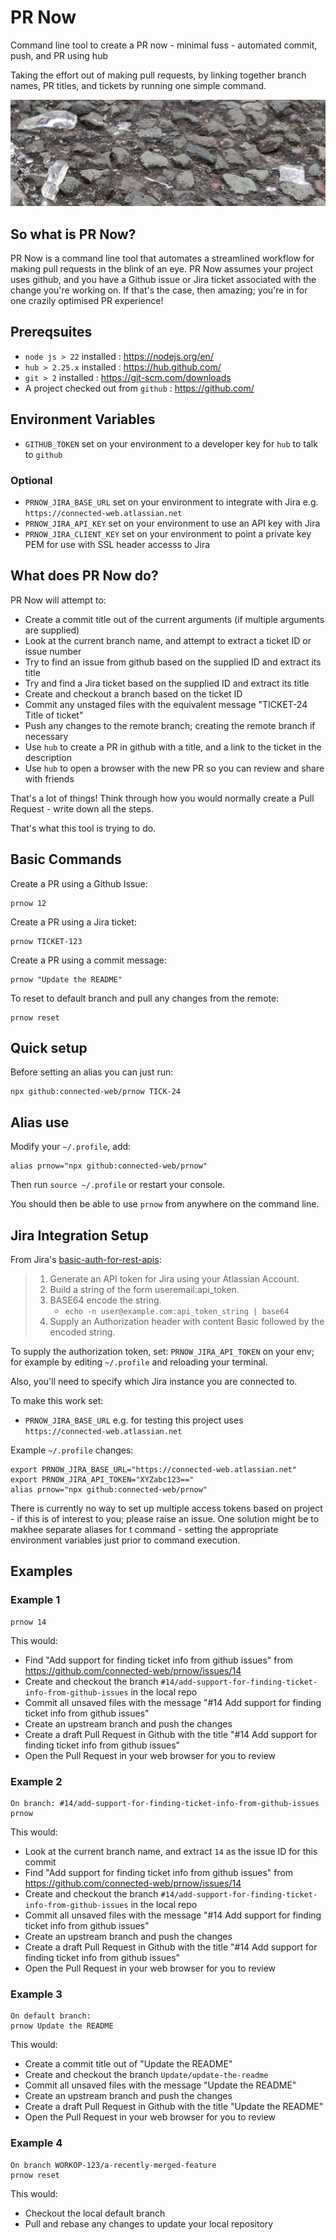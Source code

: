 # PR Now

Command line tool to create a PR now - minimal fuss - automated commit, push, and PR using hub

Taking the effort out of making pull requests, by linking together branch names, PR titles, and tickets by running one simple command.

![Photo of broken glass reflecting light on the road](./images/prnow-background.jpg)

## So what is PR Now?

PR Now is a command line tool that automates a streamlined workflow for making pull requests in the blink of an eye. PR Now assumes your project uses github, and you have a Github issue or Jira ticket associated with the change you're working on. If that's the case, then amazing; you're in for one crazily optimised PR experience!

## Prereqsuites

- `node js > 22` installed : https://nodejs.org/en/
- `hub > 2.25.x` installed : https://hub.github.com/
- `git > 2` installed : https://git-scm.com/downloads
- A project checked out from `github` : https://github.com/

## Environment Variables

- `GITHUB_TOKEN` set on your environment to a developer key for `hub` to talk to `github`

### Optional

- `PRNOW_JIRA_BASE_URL` set on your environment to integrate with Jira e.g. `https://connected-web.atlassian.net`
- `PRNOW_JIRA_API_KEY` set on your environment to use an API key with Jira
- `PRNOW_JIRA_CLIENT_KEY` set on your environment to point a private key PEM for use with SSL header accesss to Jira

## What does PR Now do?

PR Now will attempt to:
- Create a commit title out of the current arguments (if multiple arguments are supplied)
- Look at the current branch name, and attempt to extract a ticket ID or issue number   
- Try to find an issue from github based on the supplied ID and extract its title
- Try and find a Jira ticket based on the supplied ID and extract its title
- Create and checkout a branch based on the ticket ID
- Commit any unstaged files with the equivalent message "TICKET-24 Title of ticket"
- Push any changes to the remote branch; creating the remote branch if necessary
- Use `hub` to create a PR in github with a title, and a link to the ticket in the description
- Use `hub` to open a browser with the new PR so you can review and share with friends

That's a lot of things! Think through how you would normally create a Pull Request - write down all the steps.

That's what this tool is trying to do.

## Basic Commands

Create a PR using a Github Issue:
```
prnow 12
```

Create a PR using a Jira ticket:
```
prnow TICKET-123 
```

Create a PR using a commit message:
```
prnow "Update the README"
```

To reset to default branch and pull any changes from the remote:
```
prnow reset
```

## Quick setup

Before setting an alias you can just run:

```
npx github:connected-web/prnow TICK-24
```

## Alias use

Modify your `~/.profile`, add:

```
alias prnow="npx github:connected-web/prnow"
```

Then run `source ~/.profile` or restart your console.

You should then be able to use `prnow` from anywhere on the command line.

## Jira Integration Setup

From Jira's [basic-auth-for-rest-apis](https://developer.atlassian.com/cloud/jira/platform/basic-auth-for-rest-apis/#supply-basic-auth-headers):

>1. Generate an API token for Jira using your Atlassian Account.
>2. Build a string of the form useremail:api_token.
>3. BASE64 encode the string.
>    - `echo -n user@example.com:api_token_string | base64`
>4. Supply an Authorization header with content Basic followed by the encoded string.

To supply the authorization token, set: `PRNOW_JIRA_API_TOKEN` on your env; for example by editing `~/.profile` and reloading your terminal.

Also, you'll need to specify which Jira instance you are connected to.

To make this work set:
- `PRNOW_JIRA_BASE_URL` e.g. for testing this project uses `https://connected-web.atlassian.net`

Example `~/.profile` changes:

```
export PRNOW_JIRA_BASE_URL="https://connected-web.atlassian.net"
export PRNOW_JIRA_API_TOKEN="XYZabc123=="
alias prnow="npx github:connected-web/prnow"
```

There is currently no way to set up multiple access tokens based on project - if this is of interest to you; please raise an issue. One solution might be to makhee separate aliases for t command - setting the appropriate environment variables just prior to command execution.

## Examples

### Example 1

```
prnow 14
```

This would:
- Find "Add support for finding ticket info from github issues" from https://github.com/connected-web/prnow/issues/14
- Create and checkout the branch `#14/add-support-for-finding-ticket-info-from-github-issues` in the local repo
- Commit all unsaved files with the message "#14 Add support for finding ticket info from github issues"
- Create an upstream branch and push the changes
- Create a draft Pull Request in Github with the title "#14 Add support for finding ticket info from github issues"
- Open the Pull Request in your web browser for you to review

### Example 2

```
On branch: #14/add-support-for-finding-ticket-info-from-github-issues
prnow
```

This would:
- Look at the current branch name, and extract `14` as the issue ID for this commit
- Find "Add support for finding ticket info from github issues" from https://github.com/connected-web/prnow/issues/14
- Create and checkout the branch `#14/add-support-for-finding-ticket-info-from-github-issues` in the local repo
- Commit all unsaved files with the message "#14 Add support for finding ticket info from github issues"
- Create an upstream branch and push the changes
- Create a draft Pull Request in Github with the title "#14 Add support for finding ticket info from github issues"
- Open the Pull Request in your web browser for you to review

### Example 3

``` 
On default branch:
prnow Update the README
```

This would:
- Create a commit title out of "Update the README"
- Create and checkout the branch `Update/update-the-readme`
- Commit all unsaved files with the message "Update the README"
- Create an upstream branch and push the changes
- Create a draft Pull Request in Github with the title "Update the README"
- Open the Pull Request in your web browser for you to review

### Example 4

```
On branch WORKOP-123/a-recently-merged-feature
prnow reset
```

This would:
- Checkout the local default branch
- Pull and rebase any changes to update your local repository
